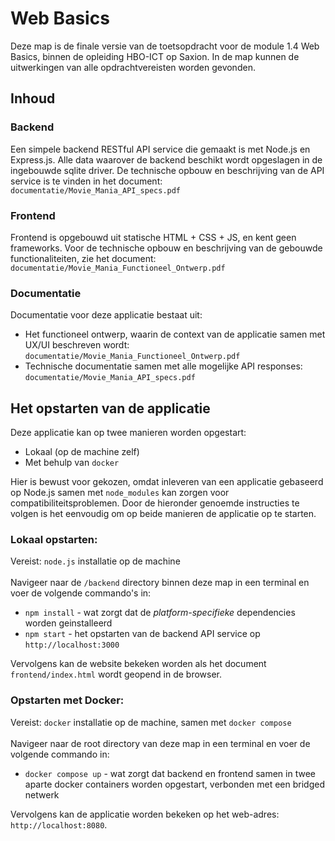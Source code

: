 # Web Basics
Deze map is de finale versie van de toetsopdracht voor de module 1.4 Web Basics, binnen de opleiding HBO-ICT op Saxion.
In de map kunnen de uitwerkingen van alle opdrachtvereisten worden gevonden. 

## Inhoud
### Backend
Een simpele backend RESTful API service die gemaakt is met Node.js en Express.js. Alle data waarover de backend beschikt wordt opgeslagen in de ingebouwde sqlite driver.
De technische opbouw en beschrijving van de API service is te vinden in het document: `documentatie/Movie_Mania_API_specs.pdf`

### Frontend
Frontend is opgebouwd uit statische HTML + CSS + JS, en kent geen frameworks. Voor de technische opbouw en beschrijving van de gebouwde 
functionaliteiten, zie het document: `documentatie/Movie_Mania_Functioneel_Ontwerp.pdf`

### Documentatie
Documentatie voor deze applicatie bestaat uit:
- Het functioneel ontwerp, waarin de context van de applicatie samen met UX/UI beschreven wordt: `documentatie/Movie_Mania_Functioneel_Ontwerp.pdf`
- Technische documentatie samen met alle mogelijke API responses: `documentatie/Movie_Mania_API_specs.pdf` 

## Het opstarten van de applicatie
Deze applicatie kan op twee manieren worden opgestart:
- Lokaal (op de machine zelf)
- Met behulp van `docker`

Hier is bewust voor gekozen, omdat inleveren van een applicatie gebaseerd op Node.js samen met `node_modules` kan zorgen voor compatibiliteitsproblemen.
Door de hieronder genoemde instructies te volgen is het eenvoudig om op beide manieren de applicatie op te starten. 

### Lokaal opstarten:
Vereist: `node.js` installatie op de machine
<br><br>
Navigeer naar de `/backend` directory binnen deze map in een terminal en voer de volgende commando's in:
- `npm install` - wat zorgt dat de _platform-specifieke_ dependencies worden geinstalleerd
- `npm start` - het opstarten van de backend API service op `http://localhost:3000`

Vervolgens kan de website bekeken worden als het document `frontend/index.html` wordt geopend in de browser.

### Opstarten met Docker:
Vereist: `docker` installatie op de machine, samen met `docker compose`
<br><br>
Navigeer naar de root directory van deze map in een terminal en voer de volgende commando in:
- `docker compose up` - wat zorgt dat backend en frontend samen in twee aparte docker 
containers worden opgestart, verbonden met een bridged netwerk

Vervolgens kan de applicatie worden bekeken op het web-adres: `http://localhost:8080`.




